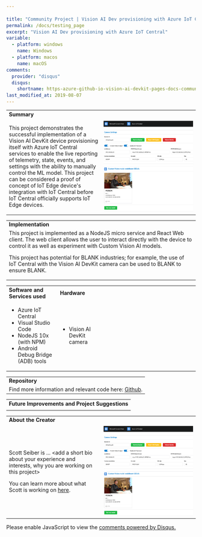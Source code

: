 ```yaml
---

title: "Community Project | Vision AI Dev provisioning with Azure IoT Central"
permalink: /docs/testing_page
excerpt: "Vision AI Dev provisioning with Azure IoT Central"
variable:
  - platform: windows
    name: Windows
  - platform: macos
    name: macOS
comments: 
  provider: "disqus"
  disqus: 
    shortname: https-azure-github-io-vision-ai-devkit-pages-docs-community-pr.disqus.com
last_modified_at: 2019-08-07
---
```

<html><table>
<tr><td>
<b> Summary </b> </td></tr>
<tr>
    <td width="50%">
    
This project demonstrates the successful implementation of a Vision AI DevKit device provisioning itself with Azure IoT Central services to enable the live reporting of telemetry, state, events, and settings with the ability to manually control the ML model. This project can be considered a proof of concept of IoT Edge device's integration with IoT Central before IoT Central officially supports IoT Edge devices.

<td width="50%"> <img src="images/community_iotcentral.PNG" alt="i"> </td>
</tr>
</table></html>

<html><table>
<tr><td>
<b> Implementation </b> </td></tr>

<tr><td>
This project is implemented as a NodeJS micro service and React Web client. The web client allows the user to interact directly with the device to control it as well as experiment with Custom Vision AI models.

This project has potential for BLANK industries; for example, the use of IoT Central with the Vision AI DevKit camera can be used to BLANK to ensure BLANK.
</td></tr>

 </table>
</html>


<html><table>

 <tr>
    <td> <b> Software and Services used</b> </td>
    <td> <b> Hardware </b> </td> 
    <td width="50%"></td> </tr>
 <tr>
    <td> <ul type="disc" >
            <li>Azure IoT Central</li>
            <li>Visual Studio Code</li>
            <li>NodeJS 10x (with NPM)</li>
            <li>Android Debug Bridge (ADB) tools</li>
         </ul> 
   </td> 
    <td> <ul type="disc">
            <li>Vision AI DevKit camera</li>
         </ul>
   </td>
 </tr>
 </table>
</html>


<html><table>
<tr><td>
<b> Repository </b> </td></tr>

<tr><td>
Find more information and relevant code here: <a href="https://github.com/sseiber/peabody-local-service/blob/master/README.md">Github</a>.
</td></tr>
 </table>
</html>

<html><table>
<tr><td>
<b> Future Improvements and Project Suggestions </b> </td></tr>

<tr><td>
  <add thoughts and ideas in terms of how "community" could develop these assets further to add functionality/application to project>
</td></tr>
 </table>
</html>

<html><table>
<tr><td>
<b> About the Creator </b> </td></tr>
<tr>
    <td width="50%">
    
Scott Seiber is ... <add a short bio about your experience and interests, why you are working on this project>

You can learn more about what Scott is working on <a href="https://github.com/sseiber">here</a>.

</td>
<td width="50%"> <img src="images/community_iotcentral.PNG" alt="i"> </td>
</tr>
</table></html>

<div id="disqus_thread"></div>
<script>

/**
*  RECOMMENDED CONFIGURATION VARIABLES: EDIT AND UNCOMMENT THE SECTION BELOW TO INSERT DYNAMIC VALUES FROM YOUR PLATFORM OR CMS.
*  LEARN WHY DEFINING THESE VARIABLES IS IMPORTANT: https://disqus.com/admin/universalcode/#configuration-variables*/
/*
var disqus_config = function () {
this.page.url = https://azure.github.io/Vision-AI-DevKit-Pages/docs/testing_page#;  // Replace PAGE_URL with your page's canonical URL variable
this.page.identifier = community_project_01; // Replace PAGE_IDENTIFIER with your page's unique identifier variable
};
*/
(function() { // DON'T EDIT BELOW THIS LINE
var d = document, s = d.createElement('script');
s.src = 'https://https-azure-github-io-vision-ai-devkit-pages.disqus.com/embed.js';
s.setAttribute('data-timestamp', +new Date());
(d.head || d.body).appendChild(s);
})();
</script>
<noscript>Please enable JavaScript to view the <a href="https://disqus.com/?ref_noscript">comments powered by Disqus.</a></noscript>
                            


